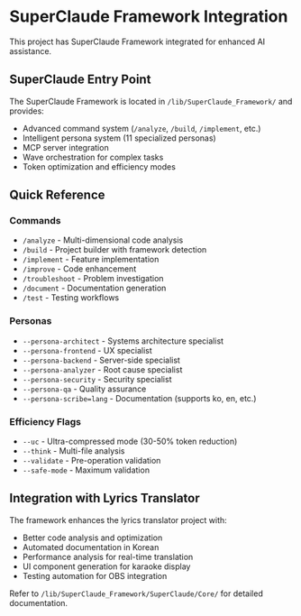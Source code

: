 # SuperClaude Framework Integration

This project has SuperClaude Framework integrated for enhanced AI assistance.

## SuperClaude Entry Point

The SuperClaude Framework is located in `/lib/SuperClaude_Framework/` and provides:

- Advanced command system (`/analyze`, `/build`, `/implement`, etc.)
- Intelligent persona system (11 specialized personas)
- MCP server integration
- Wave orchestration for complex tasks
- Token optimization and efficiency modes

## Quick Reference

### Commands
- `/analyze` - Multi-dimensional code analysis
- `/build` - Project builder with framework detection  
- `/implement` - Feature implementation
- `/improve` - Code enhancement
- `/troubleshoot` - Problem investigation
- `/document` - Documentation generation
- `/test` - Testing workflows

### Personas
- `--persona-architect` - Systems architecture specialist
- `--persona-frontend` - UX specialist
- `--persona-backend` - Server-side specialist
- `--persona-analyzer` - Root cause specialist
- `--persona-security` - Security specialist
- `--persona-qa` - Quality assurance
- `--persona-scribe=lang` - Documentation (supports ko, en, etc.)

### Efficiency Flags
- `--uc` - Ultra-compressed mode (30-50% token reduction)
- `--think` - Multi-file analysis
- `--validate` - Pre-operation validation
- `--safe-mode` - Maximum validation

## Integration with Lyrics Translator

The framework enhances the lyrics translator project with:
- Better code analysis and optimization
- Automated documentation in Korean
- Performance analysis for real-time translation
- UI component generation for karaoke display
- Testing automation for OBS integration

Refer to `/lib/SuperClaude_Framework/SuperClaude/Core/` for detailed documentation.